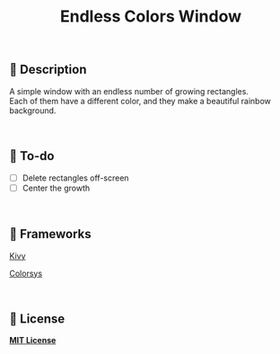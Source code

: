 <div align="center">
  <h1> Endless Colors Window </h1>
  <br />
</div>

## 📒 Description
A simple window with an endless number of growing rectangles.<br />Each of them have a different color, and they make a beautiful rainbow background.

<br />

## 👀 To-do
- [ ] Delete rectangles off-screen
- [ ] Center the growth

<br />

## 🧬 Frameworks
[Kivy](https://kivy.org/doc/stable/)

[Colorsys](https://docs.python.org/3/library/colorsys.html)

<br />

## 📄 License
**[MIT License](https://github.com/andreaaazo/InfiniteColorsWindow/blob/main/LICENSE)**
